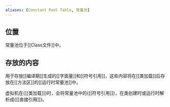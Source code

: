 ```yaml
---
aliases: [Constant Pool Table, 常量池]
---
```


## 位置
常量池位于[[Class文件]]中。

## 存放的内容
用于存放[[编译期]]生成的[[字面量]]和[[符号引用]]，这些内容将在[[类加载]]后存放在[[方法区]]的[[运行时常量池]]中。

虚拟机在{[[类加载]]}时，会将常量池中的{[[符号引用]]}，在类创建时或运行时解析成{[[直接引用]]}。
<!--ID: 1609948346228-->

